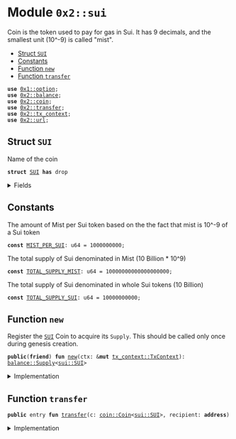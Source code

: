 
<a name="0x2_sui"></a>

# Module `0x2::sui`

Coin<SUI> is the token used to pay for gas in Sui.
It has 9 decimals, and the smallest unit (10^-9) is called "mist".


-  [Struct `SUI`](#0x2_sui_SUI)
-  [Constants](#@Constants_0)
-  [Function `new`](#0x2_sui_new)
-  [Function `transfer`](#0x2_sui_transfer)


<pre><code><b>use</b> <a href="">0x1::option</a>;
<b>use</b> <a href="balance.md#0x2_balance">0x2::balance</a>;
<b>use</b> <a href="coin.md#0x2_coin">0x2::coin</a>;
<b>use</b> <a href="transfer.md#0x2_transfer">0x2::transfer</a>;
<b>use</b> <a href="tx_context.md#0x2_tx_context">0x2::tx_context</a>;
<b>use</b> <a href="url.md#0x2_url">0x2::url</a>;
</code></pre>



<a name="0x2_sui_SUI"></a>

## Struct `SUI`

Name of the coin


<pre><code><b>struct</b> <a href="sui.md#0x2_sui_SUI">SUI</a> <b>has</b> drop
</code></pre>



<details>
<summary>Fields</summary>


<dl>
<dt>
<code>dummy_field: bool</code>
</dt>
<dd>

</dd>
</dl>


</details>

<a name="@Constants_0"></a>

## Constants


<a name="0x2_sui_MIST_PER_SUI"></a>

The amount of Mist per Sui token based on the the fact that mist is
10^-9 of a Sui token


<pre><code><b>const</b> <a href="sui.md#0x2_sui_MIST_PER_SUI">MIST_PER_SUI</a>: u64 = 1000000000;
</code></pre>



<a name="0x2_sui_TOTAL_SUPPLY_MIST"></a>

The total supply of Sui denominated in Mist (10 Billion * 10^9)


<pre><code><b>const</b> <a href="sui.md#0x2_sui_TOTAL_SUPPLY_MIST">TOTAL_SUPPLY_MIST</a>: u64 = 10000000000000000000;
</code></pre>



<a name="0x2_sui_TOTAL_SUPPLY_SUI"></a>

The total supply of Sui denominated in whole Sui tokens (10 Billion)


<pre><code><b>const</b> <a href="sui.md#0x2_sui_TOTAL_SUPPLY_SUI">TOTAL_SUPPLY_SUI</a>: u64 = 10000000000;
</code></pre>



<a name="0x2_sui_new"></a>

## Function `new`

Register the <code><a href="sui.md#0x2_sui_SUI">SUI</a></code> Coin to acquire its <code>Supply</code>.
This should be called only once during genesis creation.


<pre><code><b>public</b>(<b>friend</b>) <b>fun</b> <a href="sui.md#0x2_sui_new">new</a>(ctx: &<b>mut</b> <a href="tx_context.md#0x2_tx_context_TxContext">tx_context::TxContext</a>): <a href="balance.md#0x2_balance_Supply">balance::Supply</a>&lt;<a href="sui.md#0x2_sui_SUI">sui::SUI</a>&gt;
</code></pre>



<details>
<summary>Implementation</summary>


<pre><code><b>public</b>(<b>friend</b>) <b>fun</b> <a href="sui.md#0x2_sui_new">new</a>(ctx: &<b>mut</b> TxContext): Supply&lt;<a href="sui.md#0x2_sui_SUI">SUI</a>&gt; {
    <b>let</b> (treasury, metadata) = <a href="coin.md#0x2_coin_create_currency">coin::create_currency</a>(
        <a href="sui.md#0x2_sui_SUI">SUI</a> {},
        9,
        b"<a href="sui.md#0x2_sui_SUI">SUI</a>",
        b"Sui",
        // TODO: add appropriate description and logo <a href="url.md#0x2_url">url</a>
        b"",
        <a href="_none">option::none</a>(),
        ctx
    );
    <a href="transfer.md#0x2_transfer_freeze_object">transfer::freeze_object</a>(metadata);
    <a href="coin.md#0x2_coin_treasury_into_supply">coin::treasury_into_supply</a>(treasury)
}
</code></pre>



</details>

<a name="0x2_sui_transfer"></a>

## Function `transfer`



<pre><code><b>public</b> entry <b>fun</b> <a href="transfer.md#0x2_transfer">transfer</a>(c: <a href="coin.md#0x2_coin_Coin">coin::Coin</a>&lt;<a href="sui.md#0x2_sui_SUI">sui::SUI</a>&gt;, recipient: <b>address</b>)
</code></pre>



<details>
<summary>Implementation</summary>


<pre><code><b>public</b> entry <b>fun</b> <a href="transfer.md#0x2_transfer">transfer</a>(c: <a href="coin.md#0x2_coin_Coin">coin::Coin</a>&lt;<a href="sui.md#0x2_sui_SUI">SUI</a>&gt;, recipient: <b>address</b>) {
    <a href="transfer.md#0x2_transfer_transfer">transfer::transfer</a>(c, recipient)
}
</code></pre>



</details>
